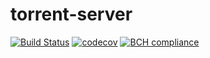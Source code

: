 # torrent-server

[![Build Status](https://travis-ci.com/jimfilippou/torrent-server.svg?token=yAJzPtHRzJb5Upnt9CrY&branch=master)](https://travis-ci.com/jimfilippou/torrent-server)
[![codecov](https://codecov.io/gh/jimfilippou/torrent-server/branch/master/graph/badge.svg?token=jdBPNGMgW7)](https://codecov.io/gh/jimfilippou/torrent-server)
[![BCH compliance](https://bettercodehub.com/edge/badge/jimfilippou/torrent-server?branch=master&token=940118770c6fe1652e245977335900f72d33ec46)](https://bettercodehub.com/)